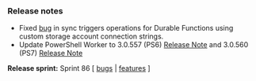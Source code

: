 ### Release notes
<!-- Please add your release notes in the following format:
- My change description (#PR)
-->
- Fixed [bug](https://github.com/Azure/azure-functions-durable-extension/issues/1467) in sync triggers operations for Durable Functions using custom storage account connection strings.
- Update PowerShell Worker to 3.0.557 (PS6) [Release Note](https://github.com/Azure/azure-functions-powershell-worker/releases/tag/v3.0.557) and 3.0.560 (PS7) [Release Note](https://github.com/Azure/azure-functions-powershell-worker/releases/tag/v3.0.560)

**Release sprint:** Sprint 86
[ [bugs](https://github.com/Azure/azure-functions-host/issues?q=is%3Aissue+milestone%3A%22Functions+Sprint+86%22+label%3Abug+is%3Aclosed) | [features](https://github.com/Azure/azure-functions-host/issues?q=is%3Aissue+milestone%3A%22Functions+Sprint+86%22+label%3Afeature+is%3Aclosed) ]
